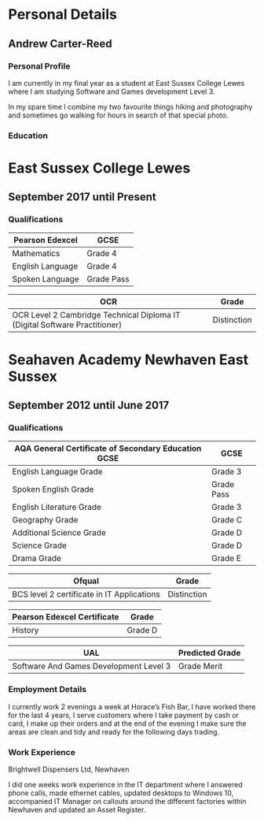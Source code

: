 # Personal Details
## Andrew Carter-Reed

### Personal Profile

I am currently in my final year as a student at East Sussex College Lewes where I am studying Software and Games development Level 3.

In my spare time I combine my two favourite things hiking and photography and sometimes go walking for hours in search of that special photo.

### Education

# East Sussex College Lewes
## September 2017 until Present
### Qualifications

| Pearson Edexcel   | GCSE       |
|-------------------|------------|
| Mathematics       | Grade 4    |
| English Language  | Grade 4    |
| Spoken Language   | Grade Pass |


| OCR                                                                        | Grade       |
|----------------------------------------------------------------------------|-------------|
| OCR Level 2 Cambridge Technical Diploma IT (Digital Software Practitioner) | Distinction |



# Seahaven Academy Newhaven East Sussex
## September 2012 until June 2017
### Qualifications

| AQA General Certificate of Secondary Education GCSE | GCSE        |
|-----------------------------------------------------|-------------|
| English Language Grade                              | Grade 3     |
| Spoken English Grade                                | Grade  Pass |
| English Literature Grade                            | Grade 3     |
| Geography Grade                                     | Grade C     |
| Additional Science Grade                            | Grade D     |
| Science Grade                                       | Grade D     |
| Drama Grade                                         | Grade E     |
 
| Ofqual                                     | Grade       |
|--------------------------------------------|-------------|
| BCS level 2 certificate in IT Applications | Distinction |

| Pearson Edexcel Certificate | Grade   |
|-----------------------------|---------|
| History                     | Grade D |

| UAL                                   | Predicted Grade |
|---------------------------------------|-----------------|
|Software And Games Development Level 3 | Grade Merit     |

### Employment Details

 I currently work 2 evenings a week at Horace’s Fish Bar, I have worked there for the last 4 years, I serve customers where I take payment by cash or card, I make up their orders and at the end of the evening I make sure the areas are clean and tidy and ready for the following days trading.

### Work Experience

Brightwell Dispensers Ltd, Newhaven

I did one weeks work experience in the IT department where I answered phone calls, made ethernet cables, updated desktops to Windows 10, accompanied IT Manager on callouts around the different factories within Newhaven and updated an Asset Register.




